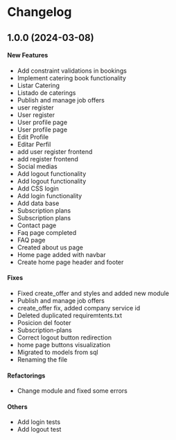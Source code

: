 # Changelog

## 1.0.0 (2024-03-08)

#### New Features

* Add constraint validations in bookings
* Implement catering book functionality
* Listar Catering
* Listado de caterings
* Publish and manage job offers
* user register
* User register
* User profile page
* User profile page
* Edit Profile
* Editar Perfil
* add user register frontend
* add register frontend
* Social medias
* Add logout functionality
* Add logout functionality
* Add CSS login
* Add login functionality
* Add data base
* Subscription plans
* Subscription plans
* Contact page
* Faq page completed
* FAQ page
* Created about us page
* Home page added with navbar
* Create home page header and footer
#### Fixes

* Fixed create_offer and styles and added new module
* Publish and manage job offers
* create_offer fix, added company service id
* Deleted duplicated requiremtents.txt
* Posicion del footer
* Subscription-plans
* Correct logout button redirection
* home page buttons visualization
* Migrated to models from sql
* Renaming the file
#### Refactorings

* Change module and fixed some errors
#### Others

* Add login tests
* Add logout test
